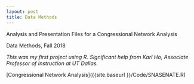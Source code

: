 ```yaml
---
layout: post
title: Data Methods 
---
```


Analysis and Presentation Files for a Congressional Network Analysis 

Data Methods, Fall 2018

_This was my first project using R. Significant help from Karl Ho, Associate Professor of Instruction at UT Dallas._

[Congressional Network Analysis]({{site.baseurl }}/Code/SNASENATE.R)




